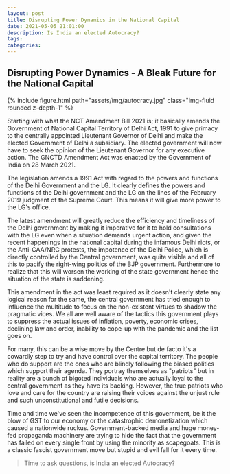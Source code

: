 ```yaml
---
layout: post
title: Disrupting Power Dynamics in the National Capital
date: 2021-05-05 21:01:00
description: Is India an elected Autocracy?
tags:
categories: 
---
```


## Disrupting Power Dynamics - A Bleak Future for the National Capital

{% include figure.html path="assets/img/autocracy.jpg" class="img-fluid rounded z-depth-1" %}

Starting with what the NCT Amendment Bill 2021 is; it basically amends the Government of National Capital Territory of Delhi Act, 1991 to give primacy to the centrally appointed Lieutenant Governor of Delhi and make the elected Government of Delhi a subsidiary. The elected government will now have to seek the opinion of the Lieutenant Governor for any executive action. The GNCTD Amendment Act was enacted by the Government of India on 28 March 2021.

The legislation amends a 1991 Act with regard to the powers and functions of the Delhi Government and the LG. It clearly defines the powers and functions of the Delhi government and the LG on the lines of the February 2019 judgment of the Supreme Court. This means it will give more power to the LG's office.

The latest amendment will greatly reduce the efficiency and timeliness of the Delhi government by making it imperative for it to hold consultations with the LG even when a situation demands urgent action, and given the recent happenings in the national capital during the infamous Delhi riots, or the Anti-CAA/NRC protests, the impotence of the Delhi Police, which is directly controlled by the Central government, was quite visible and all of this to pacify the right-wing politics of the BJP government. Furthermore to realize that this will worsen the working of the state government hence the situation of the state is saddening.

This amendment in the act was least required as it doesn't clearly state any logical reason for the same, the central government has tried enough to influence the multitude to focus on the non-existent virtues to shadow the pragmatic vices. We all are well aware of the tactics this government plays to suppress the actual issues of inflation, poverty, economic crises, declining law and order, inability to cope-up with the pandemic and the list goes on.

For many, this can be a wise move by the Centre but de facto it's a cowardly step to try and have control over the capital territory. The people who do support are the ones who are blindly following the biased politics which support their agenda. They portray themselves as "patriots" but in reality are a bunch of bigoted individuals who are actually loyal to the central government as they have its backing. However, the true patriots who love and care for the country are raising their voices against the unjust rule and such unconstitutional and futile decisions.

Time and time we've seen the incompetence of this government, be it the blow of GST to our economy or the catastrophic demonetization which caused a nationwide ruckus. Government-backed media and huge money-fed propaganda machinery are trying to hide the fact that the government has failed on every single front by using the minority as scapegoats. This is a classic fascist government move but stupid and evil fall for it every time.

> Time to ask questions, is India an elected Autocracy?